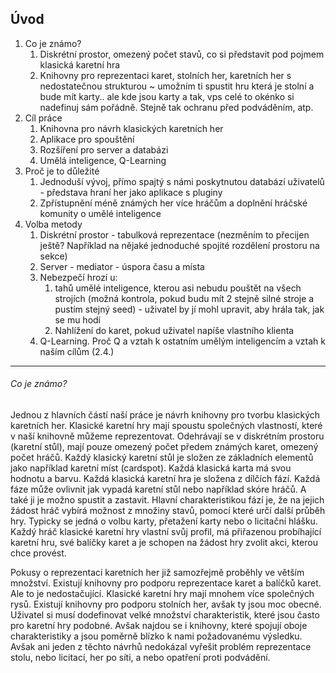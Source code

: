## Úvod
1. Co je známo?
    1. Diskrétní prostor, omezený počet stavů, co si představit pod pojmem klasická karetní hra
    1. Knihovny pro reprezentaci karet, stolních her, karetních her s nedostatečnou strukturou ~ umožním ti spustit hru která je stolní a bude mít karty.. ale kde jsou karty a tak, vps celé to okénko si nadefinuj sám pořádně. Stejně tak ochranu před podváděním, atp.
1. Cíl práce
    1. Knihovna pro návrh klasických karetních her
    1. Aplikace pro spouštění
    1. Rozšíření pro server a databázi
    1. Umělá inteligence, Q-Learning
1. Proč je to důležité
    1. Jednoduší vývoj, přímo spajtý s námi poskytnutou databází uživatelů - představa hraní her jako aplikace s pluginy
    1. Zpřístupnění méně známých her více hráčům a doplnění hráčské komunity o umělé inteligence
1. Volba metody
    1. Diskrétní prostor - tabulková reprezentace (nezměním to přecijen ještě? Například na nějaké jednoduché spojité rozdělení prostoru na sekce)
    1. Server - mediator - úspora času a místa
    1. Nebezpečí hrozí u:
        1. tahů umělé inteligence, kterou asi nebudu pouštět na všech strojích (možná kontrola, pokud budu mít 2 stejně silné stroje a pustím stejný seed) - uživatel by jí mohl upravit, aby hrála tak, jak se mu hodí
        1. Nahlížení do karet, pokud uživatel napíše vlastního klienta
    1. Q-Learning. Proč Q a vztah k ostatním umělým inteligencím a vztah k naším cílům (2.4.)

___
###### Co je známo?
Jednou z hlavních částí naší práce je návrh knihovny pro tvorbu klasických karetních her. Klasické karetní hry mají spoustu společných vlastností, které v naší knihovně můžeme reprezentovat. Odehrávají se v diskrétním prostoru (karetní stůl), mají pouze omezený počet předem známých karet, omezený počet hráčů. Každý klasický karetní stůl je složen ze základních elementů jako například karetní míst (cardspot). Každá klasická karta má svou hodnotu a barvu. Každá klasická karetní hra je složena z dílčích fází. Každá fáze může ovlivnit jak vypadá karetní stůl nebo například skóre hráčů. A také ji je možno spustit a zastavit. Hlavní charakteristikou fází je, že na jejich žádost hráč vybírá možnost z množiny stavů, pomocí které určí další průběh hry. Typicky se jedná o volbu karty, přetažení karty nebo o licitační hlášku. Každý hráč klasické karetní hry vlastní svůj profil, má přiřazenou probíhající karetní hru, své balíčky karet a je schopen na žádost hry zvolit akci, kterou chce provést.

Pokusy o reprezentaci karetních her již samozřejmě proběhly ve větším množství. Existují knihovny pro podporu reprezentace karet a balíčků karet. Ale to je nedostačující. Klasické karetní hry mají mnohem více společných rysů. Existují knihovny pro podporu stolních her, avšak ty jsou moc obecné. Uživatel si musí dodefinovat velké množství charakteristik, které jsou často pro karetní hry podobné. Avšak najdou se i knihovny, které spojují oboje charakteristiky a jsou poměrně blízko k nami požadovanému výsledku. Avšak ani jeden z těchto návrhů nedokázal vyřešit problém reprezentace stolu, nebo licitací, her po síti, a nebo opatření proti podvádění.

